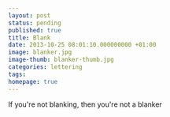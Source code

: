 ```yaml
---
layout: post
status: pending
published: true
title: Blank
date: 2013-10-25 08:01:10.000000000 +01:00
image: blanker.jpg
image-thumb: blanker-thumb.jpg
categories: lettering
tags: 
homepage: true
---
```


If you're not blanking, then you're not a blanker
